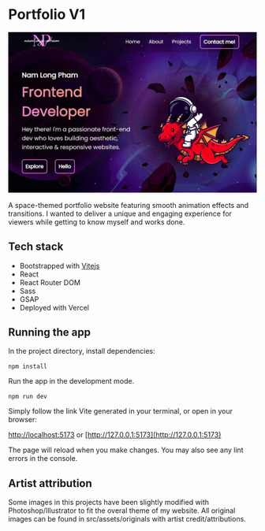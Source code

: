 # Portfolio V1

![Demo image](src/assets/portfolio.jpg)

A space-themed portfolio website featuring smooth animation effects and transitions. I wanted to deliver a unique and engaging experience for viewers while getting to know myself and works done.

## Tech stack
- Bootstrapped with [Vitejs](https://vitejs.dev/)
- React
- React Router DOM
- Sass
- GSAP
- Deployed with Vercel

## Running the app

In the project directory, install dependencies:

```
npm install
```
Run the app in the development mode.

```
npm run dev
```
Simply follow the link Vite generated in your terminal, or open in your browser:

[http://localhost:5173](http://localhost:5173) or [http://127.0.0.1:5173](http://127.0.0.1:5173)

The page will reload when you make changes. You may also see any lint errors in the console.

## Artist attribution
Some images in this projects have been slightly modified with Photoshop/Illustrator to fit the overal theme of my website. All original images can be found in src/assets/originals with artist credit/attributions. 
